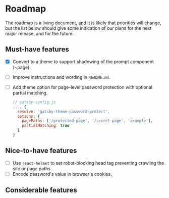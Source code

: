 # Roadmap

The roadmap is a living document, and it is likely that priorities will change, but the list below should give some indication of our plans for the next major release, and for the future.

## Must-have features

- [x] Convert to a theme to support shadowing of the prompt component (~page).

- [ ] Improve instructions and wording in `README.md`.

- [ ] Add theme option for page-level password protection with optional partial matching.
  ```js
  // gatsby-config.js
  ..., {
    resolve: 'gatsby-theme-password-protect',
    options: {
      pagePaths: ['/protected-page', '/secret-page', 'example'],
      partialMatching: true
    }
  }
  ```

## Nice-to-have features

- [ ] Use `react-helmet` to set robot-blocking head tag preventing crawling the site or page paths.
- [ ] Encode password's value in browser's cookies.

## Considerable features
